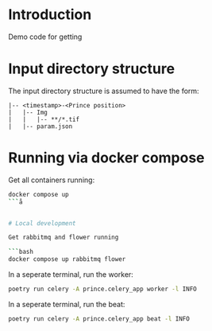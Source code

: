 # Introduction

Demo code for getting 


# Input directory structure

The input directory structure is assumed to have the form:

```
|-- <timestamp>-<Prince position>
|   |-- Img
|   |   |-- **/*.tif
|   |-- param.json
```


# Running via docker compose

Get all containers running:

```bash
docker compose up
```å


# Local development

Get rabbitmq and flower running

```bash
docker compose up rabbitmq flower
```


In a seperate terminal, run the worker:

```bash
poetry run celery -A prince.celery_app worker -l INFO
```

In a seperate terminal, run the beat:
```bash
poetry run celery -A prince.celery_app beat -l INFO
```
